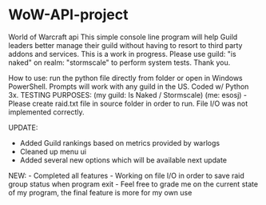 # WoW-API-project
World of Warcraft api
This simple console line program will help Guild leaders better manage their guild without having to resort to third party addons and services. This is a work in progress. Please use guild: "is naked" on realm: "stormscale" to perform system tests. Thank you.

How to use: run the python file directly from folder or open in Windows PowerShell. Prompts will work with any guild in the US. Coded w/ Python 3x.
  TESTING PURPOSES: (my guild: Is Naked / Stormscale) (me: esosj)
                    - Please create raid.txt file in source folder in order to run. File I/O was not implemented correctly.

UPDATE:
  - Added Guild rankings based on metrics provided by warlogs
  - Cleaned up menu ui
  - Added several new options which will be available next update

  NEW:
    - Completed all features
    - Working on file I/O in order to save raid group status when program exit
    - Feel free to grade me on the current state of my program, the final feature is more for my own use
